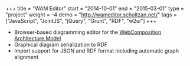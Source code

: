 +++
title = "WAM Editor"
start = "2014-10-01"
end = "2015-03-01"
type = "project"
weight = -4
demo = "http://wameditor.scholtzan.net/"
tags = ["JavaScript", "JointJS", "jQuery", "Grunt", "RDF", "w2ui"]
+++

* Browser-based diagramming editor for the [WebComposition Architecture Model](http://webcomposition.net/wam/)
* Graphical diagram serialization to RDF
* Import support for JSON and RDF format including automatic graph alignment
